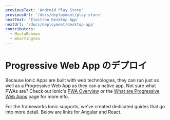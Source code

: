 ```yaml
---
previousText: 'Android Play Store'
previousUrl: '/docs/deployment/play-store'
nextText: 'Electron Desktop App'
nextUrl: '/docs/deployment/desktop-app'
contributors:
  - MustaRohman
  - mhartington
---
```


# Progressive Web App のデプロイ

Because Ionic Apps are built with web technologies, they can run just as well as a Progressive Web App as they can a native app. Not sure what PWAs are? Check out Ionic's <a href="https://ionicframework.com/pwa" target="_blank">PWA Overview</a> or the <a href="/docs/core-concepts/what-are-progressive-web-apps">What are Progressive Web Apps</a> page for more info.

For the frameworks Ionic supports, we've created dedicated guides that go into more detail. Below are links for Angular and React.

<docs-cards>
  <docs-card header="Angular" href="/docs/angular/pwa" img="/docs/assets/img/frameworks/angular.svg"></docs-card>
  <docs-card header="React" href="/docs/react/pwa" img="/docs/assets/img/frameworks/react.svg"></docs-card>
</docs-cards>
